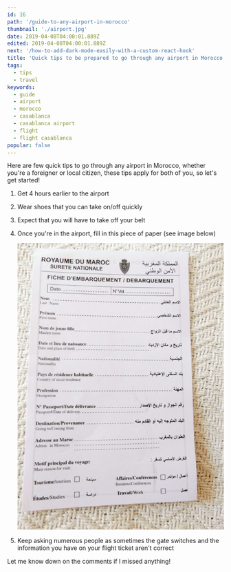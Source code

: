 ```yaml
---
id: 16
path: '/guide-to-any-airport-in-morocco'
thumbnail: './airport.jpg'
date: 2019-04-08T04:00:01.889Z
edited: 2019-04-08T04:00:01.889Z
next: '/how-to-add-dark-mode-easily-with-a-custom-react-hook'
title: 'Quick tips to be prepared to go through any airport in Morocco'
tags:
  - tips
  - travel
keywords:
  - guide
  - airport
  - morocco
  - casablanca
  - casablanca airport
  - flight
  - flight casablanca
popular: false
---
```


Here are few quick tips to go through any airport in Morocco, whether you're a foreigner or local citizen, these tips apply for both of you, so let's get started!

1. Get 4 hours earlier to the airport
2. Wear shoes that you can take on/off quickly
3. Expect that you will have to take off your belt
4. Once you're in the airport, fill in this piece of paper (see image below)

   ![Piece](paper.jpg)

5. Keep asking numerous people as sometimes the gate switches and the information you have on your flight ticket aren't correct

Let me know down on the comments if I missed anything!
